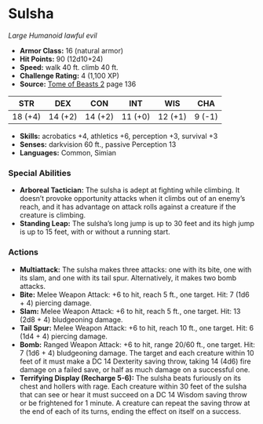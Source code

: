 # Sulsha

*Large* *Humanoid* *lawful evil*

- **Armor Class:** 16 (natural armor)
- **Hit Points:** 90 (12d10+24)
- **Speed:** walk 40 ft. climb 40 ft.
- **Challenge Rating:** 4 (1,100 XP)
- **Source:** [Tome of Beasts 2](https://koboldpress.com/kpstore/product/tome-of-beasts-2-for-5th-edition) page 136

| STR | DEX | CON | INT | WIS | CHA |
| --- | --- | --- | --- | --- | --- |
| 18 (+4) | 14 (+2) | 14 (+2) | 11 (+0) | 12 (+1) | 9 (-1) |

- **Skills:** acrobatics +4, athletics +6, perception +3, survival +3
- **Senses:** darkvision 60 ft., passive Perception 13
- **Languages:** Common, Simian

### Special Abilities

- **Arboreal Tactician:** The sulsha is adept at fighting while climbing. It doesn’t provoke opportunity attacks when it climbs out of an enemy’s reach, and it has advantage on attack rolls against a creature if the creature is climbing.
- **Standing Leap:** The sulsha’s long jump is up to 30 feet and its high jump is up to 15 feet, with or without a running start.

### Actions

- **Multiattack:** The sulsha makes three attacks: one with its bite, one with its slam, and one with its tail spur. Alternatively, it makes two bomb attacks.
- **Bite:** Melee Weapon Attack: +6 to hit, reach 5 ft., one target. Hit: 7 (1d6 + 4) piercing damage.
- **Slam:** Melee Weapon Attack: +6 to hit, reach 5 ft., one target. Hit: 13 (2d8 + 4) bludgeoning damage.
- **Tail Spur:** Melee Weapon Attack: +6 to hit, reach 10 ft., one target. Hit: 6 (1d4 + 4) piercing damage.
- **Bomb:** Ranged Weapon Attack: +6 to hit, range 20/60 ft., one target. Hit: 7 (1d6 + 4) bludgeoning damage. The target and each creature within 10 feet of it must make a DC 14 Dexterity saving throw, taking 14 (4d6) fire damage on a failed save, or half as much damage on a successful one.
- **Terrifying Display (Recharge 5-6):** The sulsha beats furiously on its chest and hollers with rage. Each creature within 30 feet of the sulsha that can see or hear it must succeed on a DC 14 Wisdom saving throw or be frightened for 1 minute. A creature can repeat the saving throw at the end of each of its turns, ending the effect on itself on a success.


